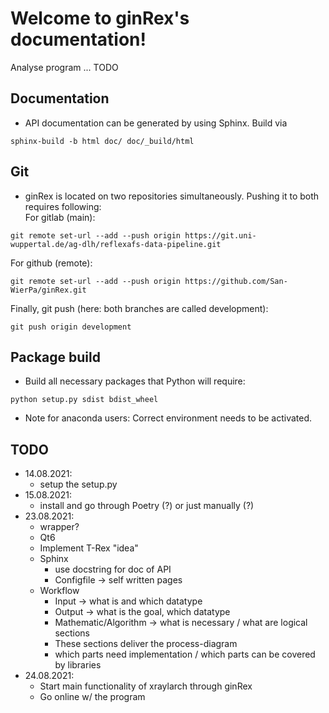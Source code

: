 # Welcome to ginRex's documentation!

Analyse program ... TODO

## Documentation
+ API documentation can be generated by using Sphinx. Build via
```
sphinx-build -b html doc/ doc/_build/html
```

## Git
+ ginRex is located on two repositories simultaneously. Pushing it to both requires following:<br>
For gitlab (main):
```
git remote set-url --add --push origin https://git.uni-wuppertal.de/ag-dlh/reflexafs-data-pipeline.git
```
For github (remote):
```
git remote set-url --add --push origin https://github.com/San-WierPa/ginRex.git
```
Finally, git push (here: both branches are called development):
```
git push origin development
```

## Package build
+ Build all necessary packages that Python will require:
```
python setup.py sdist bdist_wheel
```
 + Note for anaconda users: Correct environment needs to be activated.

## TODO
+ 14.08.2021:
  + setup the setup.py
+ 15.08.2021:
  + install and go through Poetry (?) or just manually (?)
+ 23.08.2021:
  + wrapper?
  + Qt6
  + Implement T-Rex "idea"
  + Sphinx
    + use docstring for doc of API
    + Configfile -> self written pages
  + Workflow
    + Input -> what is and which datatype
    + Output -> what is the goal, which datatype
    + Mathematic/Algorithm -> what is necessary / what are logical sections
    + These sections deliver the process-diagram
    + which parts need implementation / which parts can be covered by libraries
+ 24.08.2021:
  + Start main functionality of xraylarch through ginRex
  + Go online w/ the program


